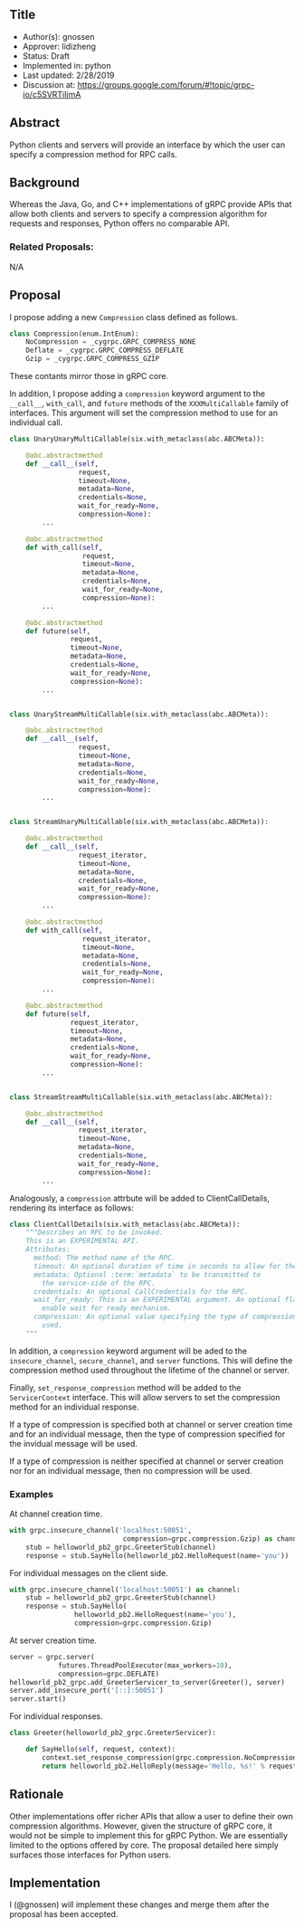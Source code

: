 Title
----
* Author(s): gnossen
* Approver: lidizheng
* Status: Draft
* Implemented in: python
* Last updated: 2/28/2019
* Discussion at: https://groups.google.com/forum/#!topic/grpc-io/c5SVRTiIjmA

## Abstract

Python clients and servers will provide an interface by which the user can
specify a compression method for RPC calls.

## Background

Whereas the Java, Go, and C++ implementations of gRPC provide APIs that allow
both clients and servers to specify a compression algorithm for requests and
responses, Python offers no comparable API.


### Related Proposals:

N/A

## Proposal

I propose adding a new `Compression` class defined as follows.

```python
class Compression(enum.IntEnum):
    NoCompression = _cygrpc.GRPC_COMPRESS_NONE
    Deflate = _cygrpc.GRPC_COMPRESS_DEFLATE
    Gzip = _cygrpc.GRPC_COMPRESS_GZIP
```

These contants mirror those in gRPC core.

In addition, I propose adding a `compression` keyword argument to the
`__call__`, `with_call`, and `future` methods of the `XXXMultiCallable` family
of interfaces. This argument will set the compression method to use for an
individual call.

```python
class UnaryUnaryMultiCallable(six.with_metaclass(abc.ABCMeta)):

    @abc.abstractmethod
    def __call__(self,
                 request,
                 timeout=None,
                 metadata=None,
                 credentials=None,
                 wait_for_ready=None,
                 compression=None):
        ...

    @abc.abstractmethod
    def with_call(self,
                  request,
                  timeout=None,
                  metadata=None,
                  credentials=None,
                  wait_for_ready=None,
                  compression=None):
        ...

    @abc.abstractmethod
    def future(self,
               request,
               timeout=None,
               metadata=None,
               credentials=None,
               wait_for_ready=None,
               compression=None):
        ...


class UnaryStreamMultiCallable(six.with_metaclass(abc.ABCMeta)):

    @abc.abstractmethod
    def __call__(self,
                 request,
                 timeout=None,
                 metadata=None,
                 credentials=None,
                 wait_for_ready=None,
                 compression=None):
        ...


class StreamUnaryMultiCallable(six.with_metaclass(abc.ABCMeta)):

    @abc.abstractmethod
    def __call__(self,
                 request_iterator,
                 timeout=None,
                 metadata=None,
                 credentials=None,
                 wait_for_ready=None,
                 compression=None):
        ...

    @abc.abstractmethod
    def with_call(self,
                  request_iterator,
                  timeout=None,
                  metadata=None,
                  credentials=None,
                  wait_for_ready=None,
                  compression=None):
        ...

    @abc.abstractmethod
    def future(self,
               request_iterator,
               timeout=None,
               metadata=None,
               credentials=None,
               wait_for_ready=None,
               compression=None):
        ...


class StreamStreamMultiCallable(six.with_metaclass(abc.ABCMeta)):

    @abc.abstractmethod
    def __call__(self,
                 request_iterator,
                 timeout=None,
                 metadata=None,
                 credentials=None,
                 wait_for_ready=None,
                 compression=None):
        ...
```

Analogously, a `compression` attrbute will be added to ClientCallDetails,
rendering its interface as follows:

```python
class ClientCallDetails(six.with_metaclass(abc.ABCMeta)):
    """Describes an RPC to be invoked.
    This is an EXPERIMENTAL API.
    Attributes:
      method: The method name of the RPC.
      timeout: An optional duration of time in seconds to allow for the RPC.
      metadata: Optional :term:`metadata` to be transmitted to
        the service-side of the RPC.
      credentials: An optional CallCredentials for the RPC.
      wait_for_ready: This is an EXPERIMENTAL argument. An optional flag t
        enable wait for ready mechanism.
      compression: An optional value specifying the type of compression to be
        used.
    """
```

In addition, a `compression` keyword argument will be aded to the
`insecure_channel`, `secure_channel`, and `server` functions. This will define
the compression method used throughout the lifetime of the channel or server.

Finally, `set_response_compression` method will be added to the
`ServicerContext` interface. This will allow servers to set the compression
method for an individual response.

If a type of compression is specified both at channel or server creation time
and for an individual message, then the type of compression specified for the
invidual message will be used.

If a type of compression is neither specified at channel or server creation nor
for an individual message, then no compression will be used.

### Examples

At channel creation time.
```python
with grpc.insecure_channel('localhost:50051',
                            compression=grpc.compression.Gzip) as channel:
    stub = helloworld_pb2_grpc.GreeterStub(channel)
    response = stub.SayHello(helloworld_pb2.HelloRequest(name='you'))
```

For individual messages on the client side.
```python
with grpc.insecure_channel('localhost:50051') as channel:
    stub = helloworld_pb2_grpc.GreeterStub(channel)
    response = stub.SayHello(
                helloworld_pb2.HelloRequest(name='you'),
                compression=grpc.compression.Gzip)
```

At server creation time.
```python
server = grpc.server(
            futures.ThreadPoolExecutor(max_workers=10),
            compression=grpc.DEFLATE)
helloworld_pb2_grpc.add_GreeterServicer_to_server(Greeter(), server)
server.add_insecure_port('[::]:50051')
server.start()
```

For individual responses.
```python
class Greeter(helloworld_pb2_grpc.GreeterServicer):

    def SayHello(self, request, context):
        context.set_response_compression(grpc.compression.NoCompression)
        return helloworld_pb2.HelloReply(message='Hello, %s!' % request.name)
```

## Rationale

Other implementations offer richer APIs that allow a user to define their own
compression algorithms. However, given the structure of gRPC core, it would not
be simple to implement this for gRPC Python. We are essentially limited to the
options offered by core. The proposal detailed here simply surfaces those
interfaces for Python users.


## Implementation

I (@gnossen) will implement these changes and merge them after the proposal has
been accepted.
